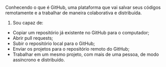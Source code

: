 Conhecendo o que é GitHub, uma plataforma que vai salvar seus códigos remotamente e a trabalhar de maneira colaborativa e distribuída.

1. Sou capaz de:
  - Copiar um repositório já existente no GitHub para o computador;
  - Abrir pull requests;
  - Subir o repositório local para o GitHub;
  - Enviar os projetos para o repositório remoto do GitHub;
  - Trabalhar em um mesmo projeto, com mais de uma pessoa, de modo assíncrono e distribuído.
